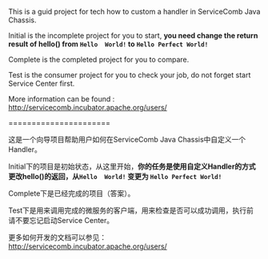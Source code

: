This is a guid project for tech how to custom a handler in ServiceComb Java Chassis.

Initial is the incomplete project for you to start, **you need change the return result of hello() from `Hello  World!` to `Hello Perfect World!`**

Complete is the completed project for you to compare.

Test is the consumer project for you to check your job, do not forget start Service Center first. 

More information can be found : http://servicecomb.incubator.apache.org/users/

======================

这是一个向导项目帮助用户如何在ServiceComb Java Chassis中自定义一个Handler。

Initial下的项目是初始状态，从这里开始，**你的任务是使用自定义Handler的方式更改hello()的返回，从`Hello  World!` 变更为 `Hello Perfect World!`**

Complete下是已经完成的项目（答案）。

Test下是用来调用完成的微服务的客户端，用来检查是否可以成功调用，执行前请不要忘记启动Service Center。

更多如何开发的文档可以参见：http://servicecomb.incubator.apache.org/users/
